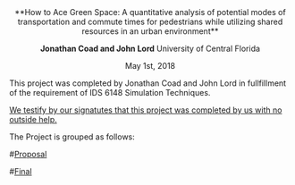 

<center>
**How to Ace Green Space: A quantitative analysis of potential modes of transportation and commute times for pedestrians while utilizing shared resources in an urban environment**

**Jonathan Coad and John Lord**
University of Central Florida

May 1st, 2018
</center>



This project was completed by Jonathan Coad and John Lord in fullfillment of the requirement of IDS 6148 Simulation Techniques.  


[We testify by our signatutes that this project was completed by us with no outside help.](cover_letter/signed.pdf)



The Project is grouped as follows:


#[Proposal](proposal/README.md)

#[Final](final/README.md)
